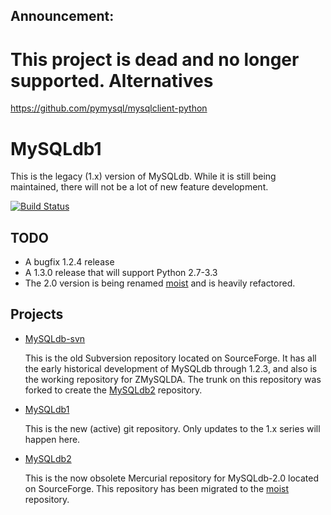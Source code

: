 ## Announcement:
 # This project is dead and no longer supported. Alternatives 
https://github.com/pymysql/mysqlclient-python

MySQLdb1
========

This is the legacy (1.x) version of MySQLdb. While it is still being
maintained, there will not be a lot of new feature development. 

[![Build Status](https://secure.travis-ci.org/farcepest/MySQLdb1.png)](http://travis-ci.org/farcepest/MySQLdb1)

TODO
----

* A bugfix 1.2.4 release
* A 1.3.0 release that will support Python 2.7-3.3
* The 2.0 version is being renamed [moist][] and is heavily refactored.

Projects
--------

* [MySQLdb-svn][]

	This is the old Subversion repository located on SourceForge.
	It has all the early historical development of MySQLdb through 1.2.3,
	and also is the working repository for ZMySQLDA. The trunk on this
	repository was forked to create the [MySQLdb2][] repository.

* [MySQLdb1][]

	This is the new (active) git repository.
	Only updates to the 1.x series will happen here.

* [MySQLdb2][]

	This is the now obsolete Mercurial repository for MySQLdb-2.0
	located on SourceForge. This repository has been migrated to the
    [moist][] repository.


[MySQLdb1]: https://github.com/farcepest/MySQLdb1
[moist]: https://github.com/farcepest/moist
[MySQLdb-svn]: https://sourceforge.net/p/mysql-python/svn/
[MySQLdb2]: https://sourceforge.net/p/mysql-python/mysqldb-2/
